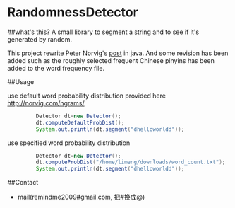 RandomnessDetector
==================


##what's this?
A small library to segment a string and to see if it's generated by random.

This project rewrite Peter Norvig's [post](http://norvig.com/ngrams/) in java.
And some revision has been added such as the roughly selected frequent Chinese pinyins has been added to the word frequency file.

##Usage

use default word probability distribution provided here http://norvig.com/ngrams/
```java
		 Detector dt=new Detector();
		 dt.computeDefaultProbDist();
		 System.out.println(dt.segment("dhelloworldd"));
```

use specified word probability distribution

```java
		 Detector dt=new Detector();
		 dt.computeProbDist("/home/limeng/downloads/word_count.txt");
		 System.out.println(dt.segment("dhelloworldd"));
```

##Contact

* mail(remindme2009#gmail.com, 把#换成@)
